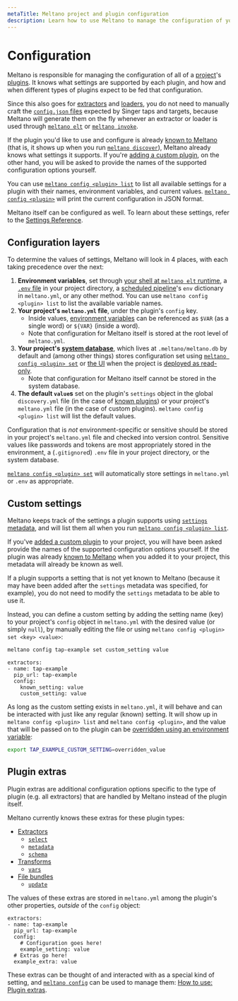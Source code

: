 ```yaml
---
metaTitle: Meltano project and plugin configuration
description: Learn how to use Meltano to manage the configuration of your project's plugins.
---
```


# Configuration

Meltano is responsible for managing the configuration of all of a [project](/docs/project.html)'s [plugins](/docs/plugins.html).
It knows what settings are supported by each plugin, and how and when different types of plugins expect to be fed that configuration.

Since this also goes for [extractors](/docs/plugins.html#extractors) and [loaders](/docs/plugins.html#loaders), you do not need to manually craft the
[`config.json` files](https://github.com/singer-io/getting-started/blob/master/docs/CONFIG_AND_STATE.md#config-file) expected by Singer taps and targets,
because Meltano will generate them on the fly whenever an extractor or loader is used through [`meltano elt`](/docs/command-line-interface.html#elt) or [`meltano invoke`](/docs/command-line-interface.html#invoke).

If the plugin you'd like to use and configure is already [known to Meltano](/docs/contributor-guide.html#known-plugins) (that is, it shows up when you run [`meltano discover`](/docs/command-line-interface.html#discover)), Meltano already knows what settings it supports.
If you're [adding a custom plugin](/docs/command-line-interface.html#how-to-use-custom-plugins), on the other hand, you will be asked to provide the names of the supported configuration options yourself.

You can use [`meltano config <plugin> list`](/docs/command-line-interface.html#config) to list all available settings for a plugin with their names, environment variables, and current values. [`meltano config <plugin>`](/docs/command-line-interface.html#config) will print the current configuration in JSON format.

Meltano itself can be configured as well. To learn about these settings, refer to the [Settings Reference](/docs/settings.html).

## Configuration layers

To determine the values of settings, Meltano will look in 4 places, with each taking precedence over the next:

1. **Environment variables**, set through [your shell at `meltano elt` runtime](/docs/integration.html#pipeline-specific-configuration), a [`.env` file](https://github.com/theskumar/python-dotenv#usages) in your project directory, a [scheduled pipeline](/#orchestration)'s `env` dictionary in `meltano.yml`, or any other method. You can use `meltano config <plugin> list` to list the available variable names.
2. **Your project's `meltano.yml` file**, under the plugin's `config` key.
   - Inside values, [environment variables](/docs/integration.html#pipeline-environment-variables) can be referenced as `$VAR` (as a single word) or `${VAR}` (inside a word).
   - Note that configuration for Meltano itself is stored at the root level of `meltano.yml`.
3. **Your project's [**system database**](/docs/settings.html#database-uri)**, which lives at `.meltano/meltano.db` by default and (among other things) stores configuration set using [`meltano config <plugin> set`](/docs/command-line-interface.html#config) or [the UI](/docs/command-line-interface.html#ui) when the project is [deployed as read-only](/docs/settings.html#project-readonly).
   - Note that configuration for Meltano itself cannot be stored in the system database.
4. **The default `value`s** set on the plugin's `settings` object in the global `discovery.yml` file (in the case of [known plugins](/docs/contributor-guide.html#known-plugins)) or your project's `meltano.yml` file (in the case of custom plugins). `meltano config <plugin> list` will list the default values.

Configuration that is _not_ environment-specific or sensitive should be stored in your project's `meltano.yml` file and checked into version
control. Sensitive values like passwords and tokens are most appropriately stored in the environment, a (`.gitignore`d) `.env` file in your project directory, or the system database.

[`meltano config <plugin> set`](/docs/command-line-interface.html#config) will automatically store settings in `meltano.yml` or `.env` as appropriate.

## Custom settings

Meltano keeps track of the settings a plugin supports using [`settings` metadata](/docs/contributor-guide.html#connector-settings), and will list them all when you run [`meltano config <plugin> list`](/docs/command-line-interface.html#config).

If you've [added a custom plugin](/docs/command-line-interface.html#how-to-use-custom-plugins) to your project, you will have been asked provide the names of the supported configuration options yourself.
If the plugin was already [known to Meltano](/docs/contributor-guide.html#known-plugins) when you added it to your project, this metadata will already be known as well.

If a plugin supports a setting that is not yet known to Meltano (because it may have been added after the `settings` metadata was specified, for example),
you do not need to modify the `settings` metadata to be able to use it.

Instead, you can define a custom setting by adding the setting name (key) to your project's `config` object in `meltano.yml` with the desired value (or simply `null`), by manually editing the file or using `meltano config <plugin> set <key> <value>`:

```bash
meltano config tap-example set custom_setting value
```

```yaml{6}
extractors:
- name: tap-example
  pip_url: tap-example
  config:
    known_setting: value
    custom_setting: value
```

As long as the custom setting exists in `meltano.yml`, it will behave and can be interacted with just like any regular (known) setting. It will show up in `meltano config <plugin> list` and `meltano config <plugin>`, and the value that will be passed on to the plugin can be [overridden using an environment variable](/docs/integration.html#pipeline-specific-configuration):

```bash
export TAP_EXAMPLE_CUSTOM_SETTING=overridden_value
```

## Plugin extras

Plugin extras are additional configuration options specific to the type of plugin (e.g. all extractors)
that are handled by Meltano instead of the plugin itself.

Meltano currently knows these extras for these plugin types:
- [Extractors](/docs/plugins.html#extractors)
  - [`select`](/docs/plugins.html#select-extra)
  - [`metadata`](/docs/plugins.html#metadata-extra)
  - [`schema`](/docs/plugins.html#schema-extra)
- [Transforms](/docs/plugins.html#transforms)
  - [`vars`](/docs/plugins.html#vars-extra)
- [File bundles](/docs/plugins.html#file-bundles)
  - [`update`](/docs/plugins.html#update-extra)

The values of these extras are stored in `meltano.yml` among the plugin's other properties, _outside_ of the `config` object:

```yaml{7-8}
extractors:
- name: tap-example
  pip_url: tap-example
  config:
    # Configuration goes here!
    example_setting: value
  # Extras go here!
  example_extra: value
```

These extras can be thought of and interacted with as a special kind of setting,
and [`meltano config`](/docs/command-line-interface.html#config) can be used to manage them:
[How to use: Plugin extras](/docs/command-line-interface.html#how-to-use-plugin-extras).
